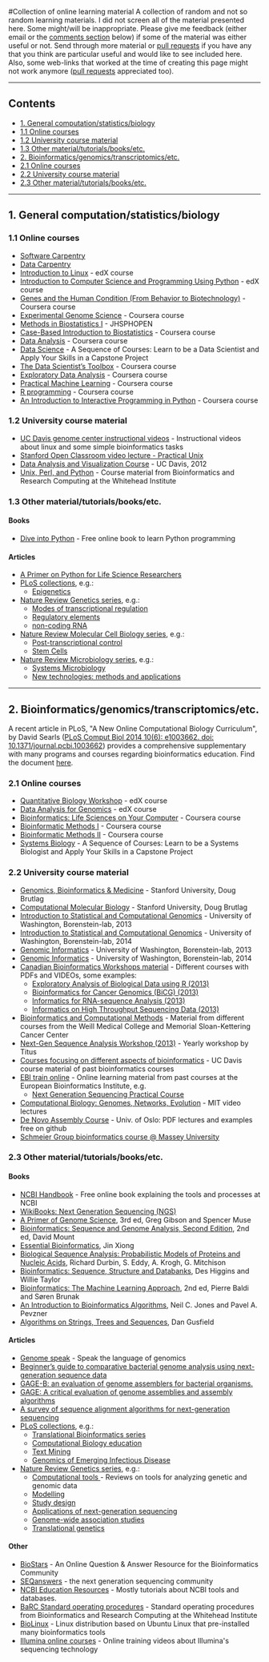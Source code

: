 #Collection of online learning material
A collection of random and not so random learning materials. I did not screen all of the material presented here. Some might/will be inappropriate. Please give me feedback (either email or the [comments section](#Comments) below) if some of the material was either useful or not. Send through more material or [pull requests](https://github.com/sschmeier/sschmeier.github.io) if you have any that you think are particular useful and would like to see included here. Also, some web-links that worked at the time of creating this page might not work anymore ([pull requests](https://github.com/sschmeier/sschmeier.github.io) appreciated too).

* * *

## Contents
- [1. General computation/statistics/biology](#1-General-computationstatisticsbiology)
 - [1.1 Online courses](#11-Online-courses)
 - [1.2 University course material](#12-University-course-material) 
 - [1.3 Other material/tutorials/books/etc.](#13-Other-materialtutorialsbooks/etc.)
- [2. Bioinformatics/genomics/transcriptomics/etc.](#2-Bioinformaticsgenomicstranscriptomicsetc.)
 - [2.1 Online courses](#21-Online-courses) 
 - [2.2 University course material](#22-University-course-material) 
 - [2.3 Other material/tutorials/books/etc.](#23-Other-materialtutorialsbooksetc.)

* * *

## 1. General computation/statistics/biology
### 1.1 Online courses
- [Software Carpentry](http://software-carpentry.org/lessons.html)
- [Data Carpentry](http://www.datacarpentry.org/lessons/)
- [Introduction to Linux](https://www.edx.org/course/linuxfoundationx/linuxfoundationx-lfs101x-introduction-1621) - edX course
- [Introduction to Computer Science and Programming Using Python](https://www.edx.org/course/mitx/mitx-6-00-1x-introduction-computer-1841) - edX course
- [Genes and the Human Condition (From Behavior to Biotechnology)](https://www.coursera.org/course/genes) - Coursera course
- [Experimental Genome Science](https://www.coursera.org/course/genomescience) - Coursera course
- [Methods in Biostatistics I](http://ocw.jhsph.edu/index.cfm/go/viewCourse/course/MethodsInBiostatisticsI/coursePage/index/) - JHSPHOPEN
- [Case-Based Introduction to Biostatistics](https://www.coursera.org/course/casebasedbiostat) - Coursera course
- [Data Analysis](https://www.coursera.org/course/dataanalysis) - Coursera course
- [Data Science](https://www.coursera.org/specialization/jhudatascience/1/overview) - A Sequence of Courses: Learn to be a Data Scientist and Apply Your Skills in a Capstone Project
- [The Data Scientist’s Toolbox](https://www.coursera.org/course/datascitoolbox) - Coursera course
- [Exploratory Data Analysis](https://www.coursera.org/course/exdata) - Coursera course
- [Practical Machine Learning](https://www.coursera.org/course/predmachlearn) - Coursera course
- [R programming](https://www.coursera.org/course/rprog) - Coursera course
- [An Introduction to Interactive Programming in Python](https://www.coursera.org/course/interactivepython) - Coursera course

### 1.2 University course material
- [UC Davis genome center instructional videos](http://www.genomecenter.ucdavis.edu/resources/instructional-videos) - Instructional videos about linux and some simple bioinformatics tasks
- [Stanford Open Classroom video lecture - Practical Unix](http://openclassroom.stanford.edu/MainFolder/CoursePage.php?course=PracticalUnix)
- [Data Analysis and Visualization Course](http://training.bioinformatics.ucdavis.edu/docs/2012/05/DAV/) - UC Davis, 2012
- [Unix, Perl, and Python](http://jura.wi.mit.edu/bio/education/hot_topics/Unix_Perl_Python/) - Course material from Bioinformatics and Research Computing at the Whitehead Institute


### 1.3 Other material/tutorials/books/etc. 
#### Books
- [Dive into Python](http://www.diveintopython.net/) - Free online book to learn Python programming

#### Articles
- [A Primer on Python for Life Science Researchers](http://www.ploscompbiol.org/article/info%3Adoi%2F10.1371%2Fjournal.pcbi.0030199)
- [PLoS collections](http://www.ploscollections.org/), e.g.:
  * [Epigenetics](http://www.ploscollections.org/article/browse/issue/info%3Adoi%2F10.1371%2Fissue.pcol.v01.i07)
- [Nature Review Genetics series](http://www.nature.com/nrg/series/index.html), e.g.:
  * [Modes of transcriptional regulation ](http://www.nature.com/nrg/series/transcriptionalregulation/index.html) 
  * [Regulatory elements ](http://www.nature.com/nrg/series/regulatoryelements/index.html) 
  * [non-coding RNA ](http://www.nature.com/nrg/series/noncoding/index.html) 
- [Nature Review Molecular Cell Biology series](http://www.nature.com/nrm/series/index.html), e.g.:
  * [Post-transcriptional control](http://www.nature.com/nrm/series/posttranscription/index.html)
  * [Stem Cells](http://www.nature.com/nrm/series/stemcells/index.html)
- [Nature Review Microbiology series](http://www.nature.com/nrmicro/series/index.html), e.g.:
  * [Systems Microbiology](http://www.nature.com/nrmicro/series/systemsmicrobiology/index.html)
  * [New technologies: methods and applications](http://www.nature.com/nrmicro/series/newtechnologies/index.html)


* * *

## 2. Bioinformatics/genomics/transcriptomics/etc.

A recent article in PLoS, "A New Online Computational Biology Curriculum", by David Searls ([PLoS Comput Biol 2014 10(6): e1003662. doi: 10.1371/journal.pcbi.1003662](http://www.ploscompbiol.org/article/info%3Adoi%2F10.1371%2Fjournal.pcbi.1003662)) provides a comprehensive supplementary with many programs and courses regarding bioinformatics education. Find the document [here](http://www.ncbi.nlm.nih.gov/pmc/articles/PMC4055417/bin/pcbi.1003662.s001.pdf).

### 2.1 Online courses
- [Quantitative Biology Workshop](https://www.edx.org/course/mitx/mitx-7-qbwx-quantitative-biology-1714) - edX course
- [Data Analysis for Genomics](https://www.edx.org/course/harvardx/harvardx-ph525x-data-analysis-genomics-1401#prerequisites) - edX course
- [Bioinformatics: Life Sciences on Your Computer](https://www.coursera.org/course/bioinform) - Coursera course
- [Bioinformatic Methods I](https://www.coursera.org/course/bioinfomethods1) - Coursera course
- [Bioinformatic Methods II](https://www.coursera.org/course/bioinfomethods2) - Coursera course
- [Systems Biology](https://www.coursera.org/specialization/systemsbiology/6/overview) - A Sequence of Courses: Learn to be a Systems Biologist and Apply Your Skills in a Capstone Project

### 2.2 University course material
- [Genomics, Bioinformatics & Medicine](http://biochem158.stanford.edu/) - Stanford University, Doug Brutlag
- [Computational Molecular Biology](http://biochem218.stanford.edu/) - Stanford University, Doug Brutlag
- [Introduction to Statistical and Computational Genomics](http://elbo.gs.washington.edu/courses/GS_559_13_wi/) - University of Washington, Borenstein-lab, 2013
- [Introduction to Statistical and Computational Genomics](http://elbo.gs.washington.edu/courses/GS_559_14_wi/) - University of Washington, Borenstein-lab, 2014
- [Genomic Informatics](http://elbo.gs.washington.edu/courses/GS_559_13_wi/) - University of Washington, Borenstein-lab, 2013
- [Genomic Informatics](http://elbo.gs.washington.edu/courses/GS_373_14_sp/) - University of Washington, Borenstein-lab, 2014
- [Canadian Bioinformatics Workshops material](http://bioinformatics.ca/workshops/) - Different courses with PDFs and VIDEOs, some examples:
  * [Exploratory Analysis of Biological Data using R (2013)](http://bioinformatics.ca/workshops/2013/exploratory-analysis-biological-data-using-r-2013)
  * [Bioinformatics for Cancer Genomics (BiCG) (2013)](http://bioinformatics.ca/workshops/2013/bioinformatics-cancer-genomics-bicg-2013#material)
  * [Informatics for RNA-sequence Analysis (2013)](http://bioinformatics.ca/workshops/2013/informatics-rna-sequence-analysis-2013#material)
  * [Informatics on High Throughput Sequencing Data (2013) ](http://bioinformatics.ca/workshops/2013/informatics-high-throughput-sequencing-data-2013#material)
- [Bioinformatics and Computational Methods](http://www.trii.org/courses/) - Material from different courses from the Weill Medical College and Memorial Sloan-Kettering Cancer Center
- [Next-Gen Sequence Analysis Workshop (2013)](http://ged.msu.edu/angus/tutorials-2013/index.html) - Yearly workshop by Titus
- [Courses focusing on different aspects of bioinformatics](http://training.bioinformatics.ucdavis.edu/documentation/) - UC Davis course material of past bioinformatics courses
- [EBI train online](https://www.ebi.ac.uk/training/online/course-list?views_exposed_form_focused_field=) - Online learning material from past courses at the European Bioinformatics Institute, e.g.
    * [Next Generation Sequencing Practical Course](https://www.ebi.ac.uk/training/online/course/ebi-next-generation-sequencing-practical-course)
- [Computational Biology: Genomes, Networks, Evolution](http://compbio.mit.edu/lectures.html) - MIT video lectures
- [De Novo Assembly Course](https://github.com/lexnederbragt/INF-BIO9120_fall2013_de_novo_assembly) - Univ. of Oslo: PDF lectures and examples free on github
- [Schmeier Group bioinformatics course @ Massey University](http://sschmeier.com/bioinf-workshop/)

### 2.3 Other material/tutorials/books/etc. 
#### Books
- [NCBI Handbook](http://www.ncbi.nlm.nih.gov/books/NBK21101/) - Free online book explaining the tools and processes at NCBI
- [WikiBooks: Next Generation Sequencing (NGS)](https://en.wikibooks.org/wiki/Next_Generation_Sequencing_%28NGS%29)
- [A Primer of Genome Science](http://www.amazon.com/Primer-Genome-Science-Third/dp/0878932364/ref=sr_1_1?s=books&ie=UTF8&qid=1389115703&sr=1-1&keywords=a+primer+on+genome+science), 3rd ed, Greg Gibson and Spencer Muse
- [Bioinformatics: Sequence and Genome Analysis, Second Edition](http://www.cshlpress.com/default.tpl?cart=126266445963923074&fromlink=T&linkaction=full&linksortby=oop_title&--eqSKUdatarq=466), 2nd ed, David Mount
- [Essential Bioinformatics](https://encrypted.google.com/books/about/Essential_Bioinformatics.html?id=AFsu7_goA8kC), Jin Xiong
- [Biological Sequence Analysis: Probabilistic Models of Proteins and Nucleic Acids](http://hum-molgen.org/literature/11-1999/000006.html), Richard Durbin, S. Eddy, A. Krogh, G. Mitchison
- [Bioinformatics: Sequence, Structure and Databanks](http://ukcatalogue.oup.com/product/9780199637904.do), Des Higgins and Willie Taylor
- [Bioinformatics: The Machine Learning Approach](http://www.amazon.com/Bioinformatics-Learning-Approach-Adaptive-Computation/dp/026202506X), 2nd ed,  Pierre Baldi and Søren Brunak
- [An Introduction to Bioinformatics Algorithms](https://mitpress.mit.edu/books/introduction-bioinformatics-algorithms), Neil C. Jones and Pavel A. Pevzner
- [Algorithms on Strings, Trees and Sequences](http://www.cambridge.org/nz/academic/subjects/computer-science/algorithmics-complexity-computer-algebra-and-computational-g/algorithms-strings-trees-and-sequences-computer-science-and-computational-biology?format=HB), Dan Gusfield

#### Articles
- [Genome speak](http://www.nature.com/nature/journal/v409/n6822/full/409815a0.html) - Speak the language of genomics
- [Beginner’s guide to comparative bacterial genome analysis using next-generation sequence data](http://www.microbialinformaticsj.com/content/3/1/2)
- [GAGE-B: an evaluation of genome assemblers for bacterial organisms.](http://bioinformatics.oxfordjournals.org/content/29/14/1718.long)
- [GAGE: A critical evaluation of genome assemblies and assembly algorithms](http://genome.cshlp.org/content/early/2012/01/12/gr.131383.111)
- [A survey of sequence alignment algorithms for next-generation sequencing](http://bib.oxfordjournals.org/content/11/5/473.full)
- [PLoS collections](http://www.ploscollections.org/), e.g.:
  * [Translational Bioinformatics series](http://www.ploscollections.org/translationalbioinformatics)
  * [Computational Biology education ](http://www.ploscollections.org/compbioleducation)
  * [Text Mining ](http://www.ploscollections.org/article/browse/issue/info%3Adoi%2F10.1371%2Fissue.pcol.v01.i14)
  * [Genomics of Emerging Infectious Disease ](http://www.ploscollections.org/article/browse/issue/info%3Adoi%2F10.1371%2Fissue.pcol.v01.i01)
- [Nature Review Genetics series](http://www.nature.com/nrg/series/index.html), e.g.:
  * [Computational tools ](http://www.nature.com/nrg/series/computational/index.html) - Reviews on tools for analyzing genetic and genomic data
  * [Modelling ](http://www.nature.com/nrg/series/modelling/index.html)
  * [Study design ](http://www.nature.com/nrg/series/studydesigns/index.html)
  * [Applications of next-generation sequencing ](http://www.nature.com/nrg/series/nextgeneration/index.html) 
  * [Genome-wide association studies ](http://www.nature.com/nrg/series/gwas/index.html) 
  * [Translational genetics ](http://www.nature.com/nrg/series/translational/index.html) 
  
#### Other
- [BioStars](https://www.biostars.org/) - An Online Question & Answer Resource for the Bioinformatics Community
- [SEQanswers](http://seqanswers.com/) - the next generation sequencing community 
- [NCBI Education Resources](http://www.ncbi.nlm.nih.gov/education/) - Mostly tutorials about NCBI tools and databases.
- [BaRC Standard operating procedures](http://barcwiki.wi.mit.edu/wiki/SOPs) - Standard operating procedures from  Bioinformatics and Research Computing at the Whitehead Institute
- [BioLinux](http://nebc.nerc.ac.uk/tools/bio-linux/bio-linux-7-info) - Linux distribution based on Ubuntu Linux that pre-installed many bioinformatics tools
- [Illumina online courses](http://support.illumina.com/training/sequencing_training.ilmn) - Online training videos about Illumina's sequencing technology



